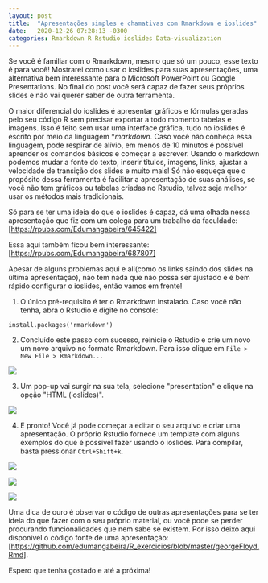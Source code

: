 ```yaml
---
layout: post
title:  "Apresentações simples e chamativas com Rmarkdown e ioslides"
date:   2020-12-26 07:28:13 -0300
categories: Rmarkdown R Rstudio ioslides Data-visualization
---
```


Se você é familiar com o Rmarkdown, mesmo que só um pouco, esse texto é para você! Mostrarei como usar o ioslides para suas apresentações, uma alternativa bem interessante para o Microsoft PowerPoint ou Google Presentations. No final do post você será capaz de fazer seus próprios slides e não vai querer saber de outra ferramenta.

O maior diferencial do ioslides é apresentar gráficos e fórmulas geradas pelo seu código R sem precisar exportar a todo momento tabelas e imagens. Isso é feito sem usar uma interface gráfica, tudo no ioslides é escrito por meio da linguagem **markdown*. Caso você não conheça essa linguagem, pode respirar de alívio, em menos de 10 minutos é possível aprender os comandos básicos e começar a escrever. Usando o markdown podemos mudar a fonte do texto, inserir títulos, imagens, links, ajustar a velocidade de transição dos slides e muito mais! Só não esqueça que o propósito dessa ferramenta é facilitar a apresentação de suas análises, se você não tem gráficos ou tabelas criadas no Rstudio, talvez seja melhor usar os métodos mais tradicionais.

Só para se ter uma ideia do que o ioslides é capaz, dá uma olhada nessa apresentação que fiz com um colega para um trabalho da faculdade: [https://rpubs.com/Edumangabeira/645422]

Essa aqui também ficou bem interessante: [https://rpubs.com/Edumangabeira/687807]

Apesar de alguns problemas aqui e ali(como os links saindo dos slides na última apresentação), não tem nada que não possa ser ajustado e é bem rápido configurar o ioslides, então vamos em frente!

1. O único pré-requisito é ter o Rmarkdown instalado. Caso você não tenha, abra o Rstudio e digite no console:

```install.packages('rmarkdown')```

2. Concluído este passo com sucesso, reinicie o Rstudio e crie um novo um novo arquivo no formato Rmarkdown. Para isso clique em ```File > New File > Rmarkdown...```

![](C:/Users/Eduardo/edumangabeira.github.io/assets/newrmd.png)

3. Um pop-up vai surgir na sua tela, selecione "presentation" e clique na opção "HTML (ioslides)".

![](C:/Users/Eduardo/edumangabeira.github.io/assets/ionew.png)

4. E pronto! Você já pode começar a editar o seu arquivo e criar uma apresentação. O próprio Rstudio fornece um template com alguns exemplos do que é possível fazer usando o ioslides. Para compilar, basta pressionar ```Ctrl+Shift+k```.

![](C:/Users/Eduardo/edumangabeira.github.io/assets/exrio.png)

![](C:/Users/Eduardo/edumangabeira.github.io/assets/tableio.png)

![](C:/Users/Eduardo/edumangabeira.github.io/assets/plotio.png)


Uma dica de ouro é observar o código de outras apresentações para se ter ideia do que fazer com o seu próprio material, ou você pode se perder procurando funcionalidades que nem sabe se existem. Por isso deixo aqui disponível o código fonte de uma apresentação: [https://github.com/edumangabeira/R_exercicios/blob/master/georgeFloyd.Rmd].

Espero que tenha gostado e até a próxima!

